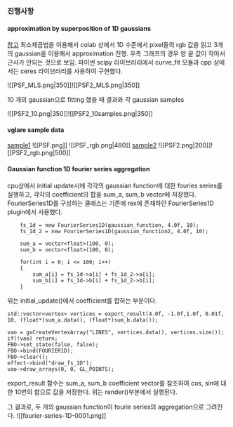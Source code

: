 ### 진행사항
#### approximation by superposition of 1D gaussians
[참고](https://ieeexplore.ieee.org/stamp/stamp.jsp?tp=&arnumber=595472)
 최소제곱법을 이용해서 colab 상에서 1D 수준에서 pixel들의 rgb 값을 읽고 3개의 gaussian을 이용해서 approximation 진행. 우측 그래프의 경우 양 끝 값이 작아서 근사가 안되는 것으로 보임. 파이썬 scipy 라이브러리에서 curve_fit 모듈과 cpp 상에서는 ceres 라이브러리를 사용하여 구현했다.

![[PSF_MLS.png|350]]![[PSF2_MLS.png|350]]

10 개의 gaussian으로 fitting 했을 때 결과와 각 gaussian samples

![[PSF2_10.png|350]]![[PSF2_10samples.png|350]]
#### vglare sample data
[sample1](https://svi.nl/Point-Spread-Function-%28PSF%29)
![[PSF.png]] ![[PSF_rgb.png|480]]
[sample2](https://www.researchgate.net/publication/323835351_Augmented_microscopy_Development_and_application_of_high-resolution_optoacoustic_and_multimodal_imaging_techniques_for_label-free_biological_observation)
![[PSF2.png|200]]![[PSF2_rgb.png|500]]

#### Gaussian function 1D fourier series aggregation

cpu상에서 initial update시에 각각의 gaussian function에 대한 fouries series를 실행하고, 각각의 coefficient의 합을 sum_a, sum_b vector에 저장했다. FourierSeries1D를 구성하는 클래스는 기존에 rex에 존재하던 FourierSeries1D plugin에서 사용했다.
```
	fs_1d = new FourierSeries1D(gaussian_function, 4.0f, 10);
	fs_1d_2 = new FourierSeries1D(gaussian_function2, 4.0f, 10);

	sum_a = vector<float>(100, 0);
	sum_b = vector<float>(100, 0);

	for(int i = 0; i <= 100; i++)
	{
		sum_a[i] = fs_1d->a[i] + fs_1d_2->a[i];
		sum_b[i] = fs_1d->b[i] + fs_1d_2->b[i];
	}
```
위는 initial_update()에서 coefficient를 합하는 부분이다.

```
std::vector<vertex> vertices = export_result(4.0f, -1.0f,1.0f, 0.01f, 10, (float*)sum_a.data(), (float*)sum_b.data());

vao = gxCreateVertexArray("LINES", vertices.data(), vertices.size());
if(!vao) return;
FBO->set_state(false, false);
FBO->bind(FOURIER1D);
FBO->clear();
effect->bind("draw_fs_1D");
vao->draw_arrays(0, 0, GL_POINTS);
```
export_result 함수는 sum_a, sum_b coefficient vector를 참조하여 cos, sin에 대한 10번의 합으로 값을 저장한다. 위는 render()부분에서 실행된다.

그 결과로, 두 개의 gaussian function이 fourie series의 aggregation으로 그려진다.
![[fourier-series-1D-0001.png]]